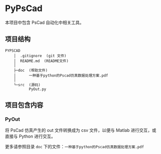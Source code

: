 # PyPsCad

本项目中包含 PsCad 自动化中相关工具。

## 项目结构

```
PYPSCAD
    │  .gitignore  (git 文件)
    │  README.md  (README文件)
    │
    ├─doc  (帮助文件)
    │      一种基于python的Pscad仿真数据处理方案.pdf
    │
    └─src  (源码)
           PyOut.py 
```

## 项目包含内容

### PyOut

  将 PsCad 仿真产生的 out 文件转换成为 csv 文件，以便与 Matlab 进行交互，或直接与 Python 进行交互。

  更多请参照目录 `doc` 下的文件：`一种基于python的Pscad仿真数据处理方案.pdf`
